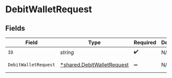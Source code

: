 # DebitWalletRequest


## Fields

| Field                                                                          | Type                                                                           | Required                                                                       | Description                                                                    | Example                                                                        |
| ------------------------------------------------------------------------------ | ------------------------------------------------------------------------------ | ------------------------------------------------------------------------------ | ------------------------------------------------------------------------------ | ------------------------------------------------------------------------------ |
| `ID`                                                                           | *string*                                                                       | :heavy_check_mark:                                                             | N/A                                                                            |                                                                                |
| `DebitWalletRequest`                                                           | [*shared.DebitWalletRequest](../../../pkg/models/shared/debitwalletrequest.md) | :heavy_minus_sign:                                                             | N/A                                                                            | {"amount":{"asset":"USD/2","amount":100},"pending":true}                       |